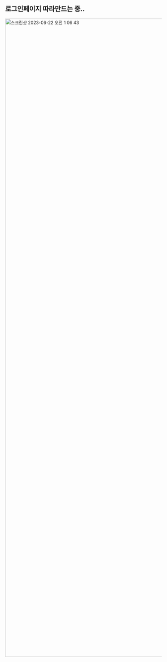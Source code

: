 ## 로그인페이지 따라만드는 중..

<img width="2047" alt="스크린샷 2023-06-22 오전 1 06 43" src="https://github.com/KangRokYoon/login-page/assets/129154834/14c069f7-60b2-4822-9053-5402f8f926dd">
